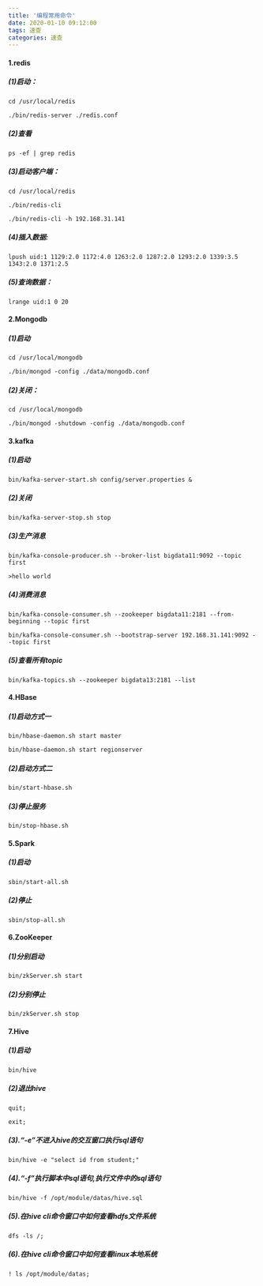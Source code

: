 ```yaml
---
title: '编程常用命令'
date: 2020-01-10 09:12:00
tags: 速查
categories: 速查
---
```


#### 1.redis
##### (1)启动：
```shell
cd /usr/local/redis

./bin/redis-server ./redis.conf 
```
##### (2)查看
```shell
ps -ef | grep redis
```
##### (3)启动客户端：
```shell
cd /usr/local/redis

./bin/redis-cli

./bin/redis-cli -h 192.168.31.141
```

##### (4)插入数据:
```shell
lpush uid:1 1129:2.0 1172:4.0 1263:2.0 1287:2.0 1293:2.0 1339:3.5 1343:2.0 1371:2.5
```
##### (5)查询数据：
```shell
lrange uid:1 0 20
```
#### 2.Mongodb
##### (1)启动
```shell
cd /usr/local/mongodb

./bin/mongod -config ./data/mongodb.conf 
```
##### (2)关闭：
```shell
cd /usr/local/mongodb

./bin/mongod -shutdown -config ./data/mongodb.conf     
```
#### 3.kafka
##### (1)启动
```shell
bin/kafka-server-start.sh config/server.properties &
```
##### (2)关闭
```shell
bin/kafka-server-stop.sh stop
```
##### (3)生产消息
```shell
bin/kafka-console-producer.sh --broker-list bigdata11:9092 --topic first

>hello world
```
##### (4)消费消息
```shell
bin/kafka-console-consumer.sh --zookeeper bigdata11:2181 --from-beginning --topic first

bin/kafka-console-consumer.sh --bootstrap-server 192.168.31.141:9092 --topic first
```
##### (5)查看所有topic
```shell
bin/kafka-topics.sh --zookeeper bigdata13:2181 --list
```

#### 4.HBase
##### (1)启动方式一
```shell
bin/hbase-daemon.sh start master

bin/hbase-daemon.sh start regionserver
```
##### (2)启动方式二
```shell
bin/start-hbase.sh
```
##### (3)停止服务
```shell
bin/stop-hbase.sh
```

#### 5.Spark
##### (1)启动
```shell
sbin/start-all.sh
```
##### (2)停止
```shell
sbin/stop-all.sh
```

#### 6.ZooKeeper
##### (1)分别启动
```shell
bin/zkServer.sh start
```
##### (2)分别停止
```shell
bin/zkServer.sh stop
```

#### 7.Hive
##### (1)启动
```shell
bin/hive
```
##### (2)退出hive
```shell
quit;

exit;
```
##### (3).“-e”不进入hive的交互窗口执行sql语句
```shell
bin/hive -e "select id from student;"
```

##### (4).“-f”执行脚本中sql语句,执行文件中的sql语句
```shell
bin/hive -f /opt/module/datas/hive.sql
```
##### (5).在hive cli命令窗口中如何查看hdfs文件系统
```shell
dfs -ls /;
```
##### (6).在hive cli命令窗口中如何查看linux本地系统
```shell
! ls /opt/module/datas;
```